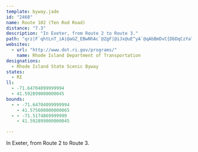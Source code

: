 ```yaml
---
template: byway.jade
id: "2468"
name: Route 102 (Ten Rod Road)
distance: "7.3"
description: "In Exeter, from Route 2 to Route 3."
path: "qrz|F`qhtLnT_iA|@aGZ_EBwNhAc`@ZgF|@iJx@uE^yA`@qAbBmDvC{DbDqCzYaT~BwBbBqC~AyD|@{D^sCJmGaAkb@DaMIsFYcIXkVo@iUH{SCiKe@gp@Y{L?oMOgOg@oMNiTAgFYgJyAiQH}WNmCz@mFdGoQhAuDbBsHXkDDeBCmBOaB}AmJGs@CsCXuCd@qB|@aCh@mBXqB^iFj@{Mr@mFX}CDiEy@iKByCZeCfC_K`AcFb@yDTaEyAwj@"
websites: 
  - url: "http://www.dot.ri.gov/programs/"
    name: Rhode Island Department of Transportation
designations: 
  - Rhode Island State Scenic Byway
states: 
  - RI
ll: 
  - -71.64704099999994
  - 41.592899000000045
bounds: 
  - - -71.64704099999994
    - 41.575600000000065
  - - -71.5174869999999
    - 41.592899000000045

---
```


In Exeter, from Route 2 to Route 3.